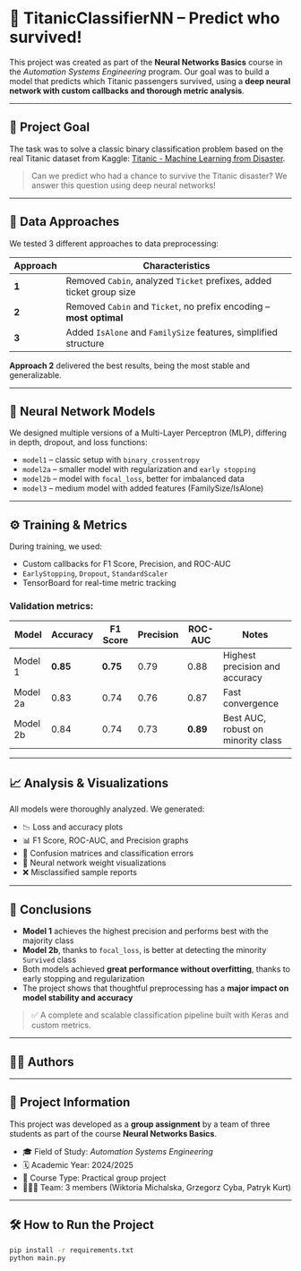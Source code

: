 # 🚢 TitanicClassifierNN – Predict who survived!

This project was created as part of the **Neural Networks Basics** course in the *Automation Systems Engineering* program. Our goal was to build a model that predicts which Titanic passengers survived, using a **deep neural network with custom callbacks and thorough metric analysis**.

---

## 🎯 Project Goal

The task was to solve a classic binary classification problem based on the real Titanic dataset from Kaggle: [Titanic - Machine Learning from Disaster](https://www.kaggle.com/competitions/titanic/overview).

> Can we predict who had a chance to survive the Titanic disaster? We answer this question using deep neural networks!


---

## 🔬 Data Approaches

We tested 3 different approaches to data preprocessing:

| Approach | Characteristics |
|----------|-----------------|
| **1** | Removed `Cabin`, analyzed `Ticket` prefixes, added ticket group size |
| **2** | Removed `Cabin` and `Ticket`, no prefix encoding – **most optimal** |
| **3** | Added `IsAlone` and `FamilySize` features, simplified structure |

**Approach 2** delivered the best results, being the most stable and generalizable.

---

## 🧠 Neural Network Models

We designed multiple versions of a Multi-Layer Perceptron (MLP), differing in depth, dropout, and loss functions:

- `model1` – classic setup with `binary_crossentropy`
- `model2a` – smaller model with regularization and `early stopping`
- `model2b` – model with `focal_loss`, better for imbalanced data
- `model3` – medium model with added features (FamilySize/IsAlone)

---

## ⚙️ Training & Metrics

During training, we used:
- Custom callbacks for F1 Score, Precision, and ROC-AUC
- `EarlyStopping`, `Dropout`, `StandardScaler`
- TensorBoard for real-time metric tracking

### Validation metrics:

| Model    | Accuracy | F1 Score | Precision | ROC-AUC | Notes                             |
|----------|----------|----------|-----------|---------|-----------------------------------|
| Model 1  | **0.85** | **0.75** | 0.79      | 0.88    | Highest precision and accuracy    |
| Model 2a | 0.83     | 0.74     | 0.76      | 0.87    | Fast convergence                  |
| Model 2b | 0.84     | 0.74     | 0.73      | **0.89**| Best AUC, robust on minority class|

---

## 📈 Analysis & Visualizations

All models were thoroughly analyzed. We generated:

- 📉 Loss and accuracy plots  
- 📊 F1 Score, ROC-AUC, and Precision graphs  
- 🧮 Confusion matrices and classification errors  
- 🧠 Neural network weight visualizations  
- ❌ Misclassified sample reports  

---

## 📌 Conclusions

- **Model 1** achieves the highest precision and performs best with the majority class  
- **Model 2b**, thanks to `focal_loss`, is better at detecting the minority `Survived` class  
- Both models achieved **great performance without overfitting**, thanks to early stopping and regularization  
- The project shows that thoughtful preprocessing has a **major impact on model stability and accuracy**

> ✅ A complete and scalable classification pipeline built with Keras and custom metrics.

---

## 👩‍💻 Authors

---

## 👥 Project Information

This project was developed as a **group assignment** by a team of three students as part of the course **Neural Networks Basics**.

- 🎓 Field of Study: *Automation Systems Engineering*  
- 🗓️ Academic Year: 2024/2025  
- 🏫 Course Type: Practical group project  
- 👨‍👩‍👧 Team: 3 members (Wiktoria Michalska, Grzegorz Cyba, Patryk Kurt)

---

## 🛠️ How to Run the Project

```bash
pip install -r requirements.txt
python main.py

